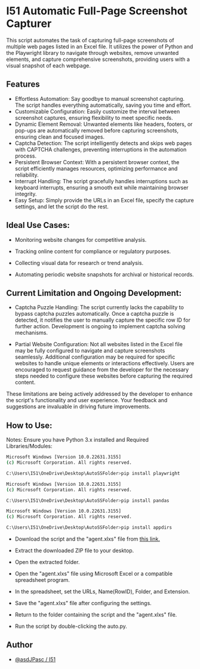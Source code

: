 
# I51 Automatic Full-Page Screenshot Capturer

This script automates the task of capturing full-page screenshots of multiple web pages listed in an Excel file. It utilizes the power of Python and the Playwright library to navigate through websites, remove unwanted elements, and capture comprehensive screenshots, providing users with a visual snapshot of each webpage.


## Features

- Effortless Automation: Say goodbye to manual screenshot capturing. The script handles everything automatically, saving you time and effort.
- Customizable Configuration: Easily customize the interval between screenshot captures, ensuring flexibility to meet specific needs.
- Dynamic Element Removal: Unwanted elements like headers, footers, or pop-ups are automatically removed before capturing screenshots, ensuring clean and focused images.
- Captcha Detection: The script intelligently detects and skips web pages with CAPTCHA challenges, preventing interruptions in the automation process.
- Persistent Browser Context: With a persistent browser context, the script efficiently manages resources, optimizing performance and reliability.
- Interrupt Handling: The script gracefully handles interruptions such as keyboard interrupts, ensuring a smooth exit while maintaining browser integrity.
- Easy Setup: Simply provide the URLs in an Excel file, specify the capture settings, and let the script do the rest.


## Ideal Use Cases:
- Monitoring website changes for competitive analysis.

- Tracking online content for compliance or regulatory purposes.

- Collecting visual data for research or trend analysis.

- Automating periodic website snapshots for archival or historical records.
## Current Limitation and Ongoing Development:
- Captcha Puzzle Handling: The script currently lacks the capability to bypass captcha puzzles automatically. Once a captcha puzzle is detected, it notifies the user to manually capture the specific row ID for further action. Development is ongoing to implement captcha solving mechanisms.

- Partial Website Configuration: Not all websites listed in the Excel file may be fully configured to navigate and capture screenshots seamlessly. Additional configuration may be required for specific websites to handle unique elements or interactions effectively. Users are encouraged to request guidance from the developer for the necessary steps needed to configure these websites before capturing the required content.

These limitations are being actively addressed by the developer to enhance the script's functionality and user experience. Your feedback and suggestions are invaluable in driving future improvements.
## How to Use:
Notes: Ensure you have Python 3.x installed and Required Libraries/Modules:
```bash
Microsoft Windows [Version 10.0.22631.3155]
(c) Microsoft Corporation. All rights reserved.

C:\Users\I51\OneDrive\Desktop\AutoSSFolder>pip install playwright
```

```bash
Microsoft Windows [Version 10.0.22631.3155]
(c) Microsoft Corporation. All rights reserved.

C:\Users\I51\OneDrive\Desktop\AutoSSFolder>pip install pandas
```

```bash
Microsoft Windows [Version 10.0.22631.3155]
(c) Microsoft Corporation. All rights reserved.

C:\Users\I51\OneDrive\Desktop\AutoSSFolder>pip install appdirs
```
- Download the script and the "agent.xlxs" file from [this link.](https://github.com/asdJPasc/AutoSS/archive/refs/heads/master.zip)

- Extract the downloaded ZIP file to your desktop.

- Open the extracted folder.

- Open the "agent.xlxs" file using Microsoft Excel or a compatible spreadsheet program.

- In the spreadsheet, set the URLs, Name(RowID), Folder, and Extension.

- Save the "agent.xlxs" file after configuring the settings.

- Return to the folder containing the script and the "agent.xlxs" file.

- Run the script by double-clicking the auto.py.
## Author

- [@asdJPasc / I51](https://github.com/asdJPasc)

